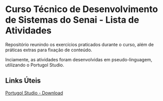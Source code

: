 # Curso Técnico de Desenvolvimento de Sistemas do Senai - Lista de Atividades 
Repositório reunindo os exercícios praticados durante o curso, além de práticas extras para fixação de conteúdo. 
<p> Inciamente, as atividades foram desenvolvidas em pseudo-linguagem, utilizando o Portugol Studio.</p>

## Links Úteis
[Portugol Studio - Download](http://lite.acad.univali.br/portugol/)
